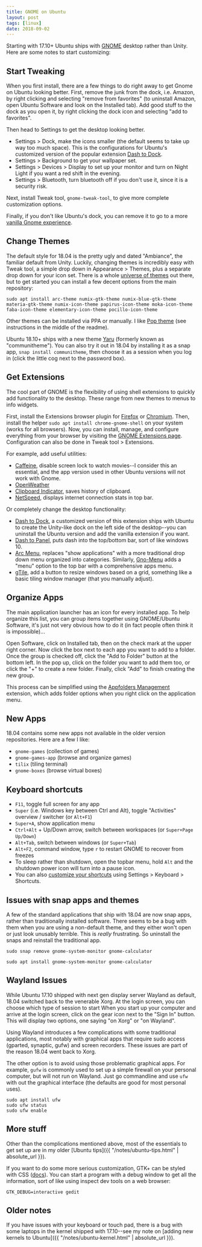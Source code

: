 ```yaml
---
title: GNOME on Ubuntu
layout: post
tags: [linux]
date: 2018-09-02
---
```


Starting with 17.10+ Ubuntu ships with [GNOME](https://www.gnome.org/) desktop rather than Unity.
Here are some notes to start customizing:

## Start Tweaking

When you first install, there are a few things to do right away to get Gnome on Ubuntu looking better.
First, remove the junk from the dock, i.e. Amazon, by right clicking and selecting "remove from favorites" (to uninstall Amazon, open Ubuntu Software and look on the Installed tab). 
Add good stuff to the dock as you open it, by right clicking the dock icon and selecting "add to favorites".

Then head to Settings to get the desktop looking better.

- Settings > Dock, make the icons smaller (the default seems to take up way too much space). This is the configurations for Ubuntu's customized version of the popular extension [Dash to Dock](https://extensions.gnome.org/extension/307/dash-to-dock/).
- Settings > Background to get your wallpaper set.
- Settings > Devices > Display to set up your monitor and turn on Night Light if you want a red shift in the evening.
- Settings > Bluetooth, turn bluetooth off if you don't use it, since it is a security risk.

Next, install Tweak tool, `gnome-tweak-tool`, to give more complete customization options.

Finally, if you don't like Ubuntu's dock, you can remove it to go to a more [vanilla Gnome experience](http://www.omgubuntu.co.uk/2017/10/install-vanilla-gnome-shell-ubuntu-17-10).

## Change Themes 

The default style for 18.04 is the pretty ugly and dated "Ambiance", the familiar default from Unity.
Luckily, changing themes is incredibly easy with Tweak tool, a simple drop down in Appearance > Themes, plus a separate drop down for your icon set.
There is a whole [universe of themes](https://www.gnome-look.org/) out there, but to get started you can install a few decent options from the main repository: 

`sudo apt install arc-theme numix-gtk-theme numix-blue-gtk-theme materia-gtk-theme numix-icon-theme papirus-icon-theme moka-icon-theme faba-icon-theme elementary-icon-theme pocillo-icon-theme`

Other themes can be installed via PPA or manually. 
I like [Pop theme](https://github.com/pop-os/gtk-theme) (see instructions in the middle of the readme).

Ubuntu 18.10+ ships with a new theme [Yaru](https://github.com/ubuntu/yaru) (formerly known as "communitheme"). 
You can also try it out in 18.04 by installing it as a snap app, `snap install communitheme`, then choose it as a session when you log in (click the little cog next to the password box).

## Get Extensions 

The cool part of GNOME is the flexibility of using shell extensions to quickly add functionality to the desktop. 
These range from new themes to menus to info widgets.

First, install the Extensions browser plugin for [Firefox](https://addons.mozilla.org/en/firefox/addon/gnome-shell-integration/) or [Chromium](https://chrome.google.com/webstore/detail/gnome-shell-integration/gphhapmejobijbbhgpjhcjognlahblep).
Then, install the helper `sudo apt install chrome-gnome-shell` on your system (works for all browsers).
Now, you can install, manage, and configure everything from your browser by visiting the [GNOME Extensions page](https://extensions.gnome.org/).
Configuration can also be done in Tweak tool > Extensions.

For example, add useful utilities:

- [Caffeine](https://extensions.gnome.org/extension/517/caffeine/), disable screen lock to watch movies--I consider this an essential, and the app version used in other Ubuntu versions will not work with Gnome.
- [OpenWeather](https://extensions.gnome.org/extension/750/openweather/)
- [Clipboard Indicator](https://extensions.gnome.org/extension/779/clipboard-indicator/), saves history of clipboard.
- [NetSpeed](https://extensions.gnome.org/extension/104/netspeed/), displays internet connection stats in top bar.

Or completely change the desktop functionality:

- [Dash to Dock](https://extensions.gnome.org/extension/307/dash-to-dock/), a customized version of this extension ships with Ubuntu to create the Unity-like dock on the left side of the desktop--you can uninstall the Ubuntu version and add the vanilla extension if you want.
- [Dash to Panel](https://extensions.gnome.org/extension/1160/dash-to-panel/), puts dash into the top/bottom bar, sort of like windows 10.
- [Arc Menu](https://extensions.gnome.org/extension/1228/arc-menu/), replaces "show applications" with a more traditional drop down menu organized into categories. Similarly, [Gno-Menu](https://extensions.gnome.org/extension/608/gnomenu/) adds a "menu" option to the top bar with a comprehensive apps menu.
- [gTile](https://extensions.gnome.org/extension/28/gtile/), add a button to resize windows based on a grid, something like a basic tiling window manager (that you manually adjust). 

## Organize Apps

The main application launcher has an icon for every installed app.
To help organize this list, you can group items together using GNOME/Ubuntu Software, it's just not very obvious how to do it (in fact people often think it is impossible)...

Open Software, click on Installed tab, then on the check mark at the upper right corner.
Now click the box next to each app you want to add to a folder.
Once the group is checked off, click the "Add to Folder" button at the bottom left. 
In the pop up, click on the folder you want to add them too, or click the "+" to create a new folder.
Finally, click "Add" to finish creating the new group.

This process can be simplified using the [Appfolders Management](https://extensions.gnome.org/extension/1217/appfolders-manager/) extension, which adds folder options when you right click on the application menu.

## New Apps

18.04 contains some new apps not available in the older version repositories.
Here are a few I like:

- `gnome-games` (collection of games)
- `gnome-games-app` (browse and organize games)
- `tilix` (tiling terminal)
- `gnome-boxes` (browse virtual boxes)

## Keyboard shortcuts

- `F11`, toggle full screen for any app
- `Super` (i.e. Windows key between Ctrl and Alt), toggle "Activities" overview / switcher (or `Alt+F1`)
- `Super+A`, show application menu
- `Ctrl+Alt` + Up/Down arrow, switch between workspaces (or `Super+Page Up/Down`)
- `Alt+Tab`, switch between windows (or `Super+Tab`)
- `Alt+F2`, command window, type `r` to restart GNOME to recover from freezes
- To sleep rather than shutdown, open the topbar menu, hold `Alt` and the shutdown power icon will turn into a pause icon.
- You can also [customize your shortcuts](https://help.gnome.org/users/gnome-help/stable/keyboard-shortcuts-set.html.en) using Settings > Keyboard > Shortcuts.

## Issues with snap apps and themes

A few of the standard applications that ship with 18.04 are now snap apps, rather than traditionally installed software.
There seems to be a bug with them when you are using a non-default theme, and they either won't open or just look unusably terrible. 
This is *really* frustrating. 
So uninstall the snaps and reinstall the traditional app. 

`sudo snap remove gnome-system-monitor gnome-calculator`

`sudo apt install gnome-system-monitor gnome-calculator`

## Wayland Issues

While Ubuntu 17.10 shipped with next gen display server Wayland as default, 18.04 switched back to the venerable Xorg.
At the login screen, you can choose which type of session to start
When you start up your computer and arrive at the login screen, click on the gear icon next to the "Sign In" button. 
This will display two options, one saying "on Xorg" or "on Wayland".

Using Wayland introduces a few complications with some traditional applications,
most notably with graphical apps that require sudo access (gparted, synaptic, gufw) and screen recorders.
These issues are part of the reason 18.04 went back to Xorg. 

The other option is to avoid using those problematic graphical apps. 
For example, `gufw` is commonly used to set up a simple firewall on your personal computer, but will not run on Wayland. 
Just go commandline and use `ufw` with out the graphical interface (the defaults are good for most personal uses).

```
sudo apt install ufw
sudo ufw status
sudo ufw enable
``` 

## More stuff

Other than the complications mentioned above, most of the essentials to get set up are in my older [Ubuntu tips]({{ "/notes/ubuntu-tips.html" | absolute_url }}).

If you want to do some more serious customization, GTK+ can be styled with CSS ([docs](https://developer.gnome.org/gtk3/stable/theming.html)).
You can start a program with a debug window to get all the information, sort of like using inspect dev tools on a web browser:

`GTK_DEBUG=interactive gedit`

## Older notes

If you have issues with your keyboard or touch pad, there is a bug with some laptops in the kernel shipped with 17.10--see my note on [adding new kernels to Ubuntu]({{ "/notes/ubuntu-kernel.html" | absolute_url }}).
